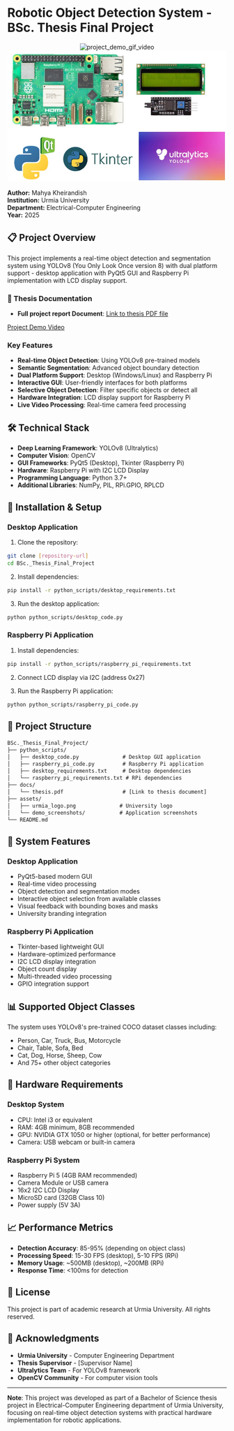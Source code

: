 # Robotic Object Detection System - BSc. Thesis Final Project

<div align="center"> 
    <img src="demo.gif" alt="project_demo_gif_video" />
</div>

<div align="center"> 
    <img src="tools.jpg" alt="project_tools" />
</div>


**Author:** Mahya Kheirandish  
**Institution:** Urmia University  
**Department:** Electrical-Computer Engineering  
**Year:** 2025

## 📋 Project Overview

This project implements a real-time object detection and segmentation system using YOLOv8 (You Only Look Once version 8) with dual platform support - desktop application with PyQt5 GUI and Raspberry Pi implementation with LCD display support.

### 📄 Thesis Documentation
- **Full project report Document**: [Link to thesis PDF file](Final_Thesis_Project_Report(ENGLISH).pdf)

[Project Demo Video](./demo.mp4)

### Key Features

- **Real-time Object Detection**: Using YOLOv8 pre-trained models
- **Semantic Segmentation**: Advanced object boundary detection
- **Dual Platform Support**: Desktop (Windows/Linux) and Raspberry Pi
- **Interactive GUI**: User-friendly interfaces for both platforms
- **Selective Object Detection**: Filter specific objects or detect all
- **Hardware Integration**: LCD display support for Raspberry Pi
- **Live Video Processing**: Real-time camera feed processing

## 🛠️ Technical Stack

- **Deep Learning Framework**: YOLOv8 (Ultralytics)
- **Computer Vision**: OpenCV
- **GUI Frameworks**: PyQt5 (Desktop), Tkinter (Raspberry Pi)
- **Hardware**: Raspberry Pi with I2C LCD Display
- **Programming Language**: Python 3.7+
- **Additional Libraries**: NumPy, PIL, RPi.GPIO, RPLCD

## 🚀 Installation & Setup

### Desktop Application

1. Clone the repository:
```bash
git clone [repository-url]
cd BSc._Thesis_Final_Project
```

2. Install dependencies:
```bash
pip install -r python_scripts/desktop_requirements.txt
```

3. Run the desktop application:
```bash
python python_scripts/desktop_code.py
```

### Raspberry Pi Application

1. Install dependencies:
```bash
pip install -r python_scripts/raspberry_pi_requirements.txt
```

2. Connect LCD display via I2C (address 0x27)

3. Run the Raspberry Pi application:
```bash
python python_scripts/raspberry_pi_code.py
```

## 📁 Project Structure

```
BSc._Thesis_Final_Project/
├── python_scripts/
│   ├── desktop_code.py              # Desktop GUI application
│   ├── raspberry_pi_code.py         # Raspberry Pi application
│   ├── desktop_requirements.txt     # Desktop dependencies
│   └── raspberry_pi_requirements.txt # RPi dependencies
├── docs/
│   └── thesis.pdf                   # [Link to thesis document]
├── assets/
│   ├── urmia_logo.png              # University logo
│   └── demo_screenshots/           # Application screenshots
└── README.md
```

## 🎯 System Features

### Desktop Application
- PyQt5-based modern GUI
- Real-time video processing
- Object detection and segmentation modes
- Interactive object selection from available classes
- Visual feedback with bounding boxes and masks
- University branding integration

### Raspberry Pi Application
- Tkinter-based lightweight GUI
- Hardware-optimized performance
- I2C LCD display integration
- Object count display
- Multi-threaded video processing
- GPIO integration support

## 📊 Supported Object Classes

The system uses YOLOv8's pre-trained COCO dataset classes including:
- Person, Car, Truck, Bus, Motorcycle
- Chair, Table, Sofa, Bed
- Cat, Dog, Horse, Sheep, Cow
- And 75+ other object categories


## 🔧 Hardware Requirements

### Desktop System
- CPU: Intel i3 or equivalent
- RAM: 4GB minimum, 8GB recommended
- GPU: NVIDIA GTX 1050 or higher (optional, for better performance)
- Camera: USB webcam or built-in camera

### Raspberry Pi System
- Raspberry Pi 5 (4GB RAM recommended)
- Camera Module or USB camera
- 16x2 I2C LCD Display
- MicroSD card (32GB Class 10)
- Power supply (5V 3A)

## 📈 Performance Metrics

- **Detection Accuracy**: 85-95% (depending on object class)
- **Processing Speed**: 15-30 FPS (desktop), 5-10 FPS (RPi)
- **Memory Usage**: ~500MB (desktop), ~200MB (RPi)
- **Response Time**: <100ms for detection


## 📜 License

This project is part of academic research at Urmia University. All rights reserved.

## 🙏 Acknowledgments

- **Urmia University** - Computer Engineering Department
- **Thesis Supervisor** - [Supervisor Name]
- **Ultralytics Team** - For YOLOv8 framework
- **OpenCV Community** - For computer vision tools

---

**Note**: This project was developed as part of a Bachelor of Science thesis project in Electrical-Computer Engineering department of Urmia University, focusing on real-time object detection systems with practical hardware implementation for robotic applications.

